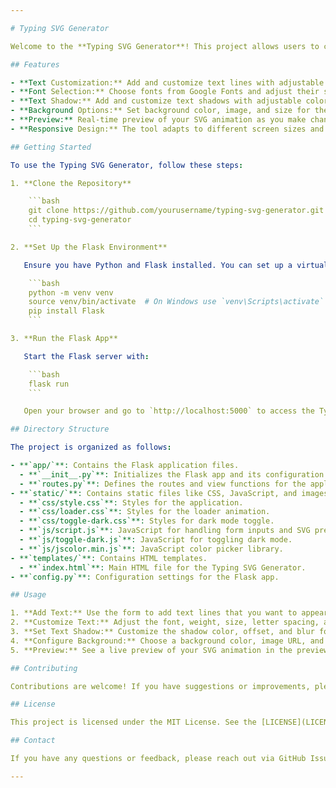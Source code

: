 ```yaml
---

# Typing SVG Generator

Welcome to the **Typing SVG Generator**! This project allows users to create customizable SVG animations of typing text. The generator provides a user-friendly interface where you can configure text, fonts, colors, shadows, and background settings to create dynamic and engaging typing animations for your web projects.

## Features

- **Text Customization:** Add and customize text lines with adjustable font size, weight, and spacing.
- **Font Selection:** Choose fonts from Google Fonts and adjust their size and weight.
- **Text Shadow:** Add and customize text shadows with adjustable color, offset, and blur.
- **Background Options:** Set background color, image, and size for the SVG.
- **Preview:** Real-time preview of your SVG animation as you make changes.
- **Responsive Design:** The tool adapts to different screen sizes and devices.

## Getting Started

To use the Typing SVG Generator, follow these steps:

1. **Clone the Repository**

    ```bash
    git clone https://github.com/yourusername/typing-svg-generator.git
    cd typing-svg-generator
    ```

2. **Set Up the Flask Environment**

   Ensure you have Python and Flask installed. You can set up a virtual environment and install Flask using:

    ```bash
    python -m venv venv
    source venv/bin/activate  # On Windows use `venv\Scripts\activate`
    pip install Flask
    ```

3. **Run the Flask App**

   Start the Flask server with:

    ```bash
    flask run
    ```

   Open your browser and go to `http://localhost:5000` to access the Typing SVG Generator.

## Directory Structure

The project is organized as follows:

- **`app/`**: Contains the Flask application files.
  - **`__init__.py`**: Initializes the Flask app and its configuration.
  - **`routes.py`**: Defines the routes and view functions for the application.
- **`static/`**: Contains static files like CSS, JavaScript, and images.
  - **`css/style.css`**: Styles for the application.
  - **`css/loader.css`**: Styles for the loader animation.
  - **`css/toggle-dark.css`**: Styles for dark mode toggle.
  - **`js/script.js`**: JavaScript for handling form inputs and SVG preview.
  - **`js/toggle-dark.js`**: JavaScript for toggling dark mode.
  - **`js/jscolor.min.js`**: JavaScript color picker library.
- **`templates/`**: Contains HTML templates.
  - **`index.html`**: Main HTML file for the Typing SVG Generator.
- **`config.py`**: Configuration settings for the Flask app.

## Usage

1. **Add Text:** Use the form to add text lines that you want to appear in the SVG animation.
2. **Customize Text:** Adjust the font, weight, size, letter spacing, and color to match your design needs.
3. **Set Text Shadow:** Customize the shadow color, offset, and blur for added visual effects.
4. **Configure Background:** Choose a background color, image URL, and size to enhance your SVG.
5. **Preview:** See a live preview of your SVG animation in the preview section.

## Contributing

Contributions are welcome! If you have suggestions or improvements, please fork the repository and submit a pull request. Make sure to follow the coding standards and test your changes before submitting.

## License

This project is licensed under the MIT License. See the [LICENSE](LICENSE) file for more details.

## Contact

If you have any questions or feedback, please reach out via GitHub Issues or contact the repository owner at [owuordove@gmail.com](mailto:oquordove@gmail.com).

---
```

